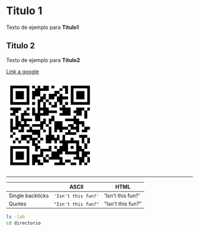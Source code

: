 # Titulo 1

Texto de ejemplo para **Titulo1**


## Titulo 2

Texto de ejemplo para **Titulo2**

 [Link a google](https://google.com/)

 ![QR](qr-proyecto.jpg "QR")

---

|                |ASCII                          |HTML                         |
|----------------|-------------------------------|-----------------------------|
|Single backticks|`'Isn't this fun?'`            |'Isn't this fun?'            |
|Quotes          |`"Isn't this fun?"`            |"Isn't this fun?"            |

 ```bash
ls -lah
cd directorio
```
